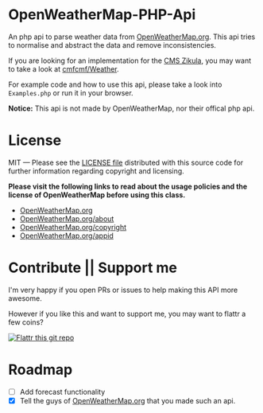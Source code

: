 OpenWeatherMap-PHP-Api
======================
An php api to parse weather data from [OpenWeatherMap.org](http://www.OpenWeatherMap.org). This api tries to normalise and abstract the data and remove inconsistencies.

If you are looking for an implementation for the [CMS Zikula](http://www.zikula.org), you may want to take a look at [cmfcmf/Weather](https://github.com/cmfcmf/Weather).

For example code and how to use this api, please take a look into `Examples.php` or run it in your browser.

**Notice:** This api is not made by OpenWeatherMap, nor their offical php api.

License
=======
MIT — Please see the [LICENSE file](https://github.com/cmfcmf/OpenWeatherMap-PHP-Api/blob/master/LICENSE) distributed with this source code for further information regarding copyright and licensing.

**Please visit the following links to read about the usage policies and the license of OpenWeatherMap before using this class.**
- [OpenWeatherMap.org](http://www.OpenWeatherMap.org)
- [OpenWeatherMap.org/about](http://www.OpenWeatherMap.org/about)
- [OpenWeatherMap.org/copyright](http://www.OpenWeatherMap.org/copyright)
- [OpenWeatherMap.org/appid](http://www.OpenWeatherMap.org/appid)

Contribute || Support me
========================
I'm very happy if you open PRs or issues to help making this API more awesome. 

However if you like this and want to support me, you may want to flattr a few coins?

[![Flattr this git repo](http://api.flattr.com/button/flattr-badge-large.png)](https://flattr.com/submit/auto?user_id=cmfcmf&url=https://github.com/cmfcmf/OpenWeatherMap-PHP-Api&title=OpenWeatherMap-PHP-Api&language=&tags=github&category=software) 

Roadmap
=======
- [ ] Add forecast functionality
- [x] Tell the guys of [OpenWeatherMap.org](http://www.OpenWeatherMap.org) that you made such an api.
